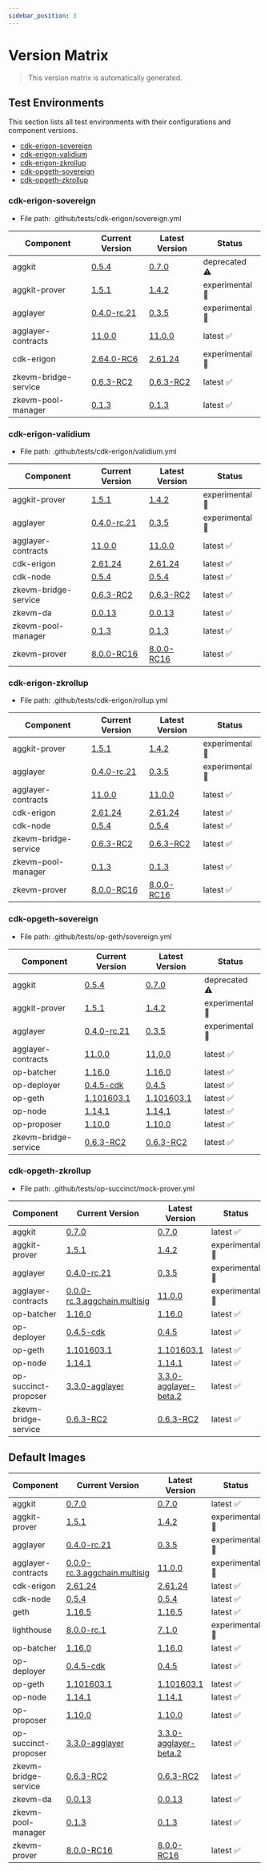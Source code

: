 ```yaml
---
sidebar_position: 3
---
```


# Version Matrix

> This version matrix is automatically generated.

## Test Environments

This section lists all test environments with their configurations and component versions.

- [cdk-erigon-sovereign](#cdk-erigon-sovereign)
- [cdk-erigon-validium](#cdk-erigon-validium)
- [cdk-erigon-zkrollup](#cdk-erigon-zkrollup)
- [cdk-opgeth-sovereign](#cdk-opgeth-sovereign)
- [cdk-opgeth-zkrollup](#cdk-opgeth-zkrollup)

### cdk-erigon-sovereign

- File path: .github/tests/cdk-erigon/sovereign.yml

| Component | Current Version | Latest Version | Status |
|-----------|-----------------|----------------|--------|
| aggkit | [0.5.4](https://github.com/agglayer/aggkit/releases/tag/v0.5.4) | [0.7.0](https://github.com/agglayer/aggkit/releases/tag/v0.7.0) | deprecated ⚠️ |
| aggkit-prover | [1.5.1](https://github.com/agglayer/provers/releases/tag/v1.5.1) | [1.4.2](https://github.com/agglayer/provers/releases/tag/v1.4.2) | experimental 🧪 |
| agglayer | [0.4.0-rc.21](https://github.com/agglayer/agglayer/releases/tag/v0.4.0-rc.21) | [0.3.5](https://github.com/agglayer/agglayer/releases/tag/v0.3.5) | experimental 🧪 |
| agglayer-contracts | [11.0.0](https://github.com/agglayer/agglayer-contracts/releases/tag/v11.0.0) | [11.0.0](https://github.com/agglayer/agglayer-contracts/releases/tag/v11.0.0) | latest ✅ |
| cdk-erigon | [2.64.0-RC6](https://github.com/0xPolygon/cdk-erigon/releases/tag/v2.64.0-RC6) | [2.61.24](https://github.com/0xPolygon/cdk-erigon/releases/tag/v2.61.24) | experimental 🧪 |
| zkevm-bridge-service | [0.6.3-RC2](https://github.com/0xPolygon/zkevm-bridge-service/releases/tag/v0.6.3-RC2) | [0.6.3-RC2](https://github.com/0xPolygon/zkevm-bridge-service/releases/tag/v0.6.3-RC2) | latest ✅ |
| zkevm-pool-manager | [0.1.3](https://github.com/0xPolygon/zkevm-pool-manager/releases/tag/v0.1.3) | [0.1.3](https://github.com/0xPolygon/zkevm-pool-manager/releases/tag/v0.1.3) | latest ✅ |

### cdk-erigon-validium

- File path: .github/tests/cdk-erigon/validium.yml

| Component | Current Version | Latest Version | Status |
|-----------|-----------------|----------------|--------|
| aggkit-prover | [1.5.1](https://github.com/agglayer/provers/releases/tag/v1.5.1) | [1.4.2](https://github.com/agglayer/provers/releases/tag/v1.4.2) | experimental 🧪 |
| agglayer | [0.4.0-rc.21](https://github.com/agglayer/agglayer/releases/tag/v0.4.0-rc.21) | [0.3.5](https://github.com/agglayer/agglayer/releases/tag/v0.3.5) | experimental 🧪 |
| agglayer-contracts | [11.0.0](https://github.com/agglayer/agglayer-contracts/releases/tag/v11.0.0) | [11.0.0](https://github.com/agglayer/agglayer-contracts/releases/tag/v11.0.0) | latest ✅ |
| cdk-erigon | [2.61.24](https://github.com/0xPolygon/cdk-erigon/releases/tag/v2.61.24) | [2.61.24](https://github.com/0xPolygon/cdk-erigon/releases/tag/v2.61.24) | latest ✅ |
| cdk-node | [0.5.4](https://github.com/0xPolygon/cdk/releases/tag/v0.5.4) | [0.5.4](https://github.com/0xPolygon/cdk/releases/tag/v0.5.4) | latest ✅ |
| zkevm-bridge-service | [0.6.3-RC2](https://github.com/0xPolygon/zkevm-bridge-service/releases/tag/v0.6.3-RC2) | [0.6.3-RC2](https://github.com/0xPolygon/zkevm-bridge-service/releases/tag/v0.6.3-RC2) | latest ✅ |
| zkevm-da | [0.0.13](https://github.com/0xPolygon/cdk-data-availability/releases/tag/v0.0.13) | [0.0.13](https://github.com/0xPolygon/cdk-data-availability/releases/tag/v0.0.13) | latest ✅ |
| zkevm-pool-manager | [0.1.3](https://github.com/0xPolygon/zkevm-pool-manager/releases/tag/v0.1.3) | [0.1.3](https://github.com/0xPolygon/zkevm-pool-manager/releases/tag/v0.1.3) | latest ✅ |
| zkevm-prover | [8.0.0-RC16](https://github.com/0xPolygon/zkevm-prover/releases/tag/v8.0.0-RC16) | [8.0.0-RC16](https://github.com/0xPolygon/zkevm-prover/releases/tag/v8.0.0-RC16) | latest ✅ |

### cdk-erigon-zkrollup

- File path: .github/tests/cdk-erigon/rollup.yml

| Component | Current Version | Latest Version | Status |
|-----------|-----------------|----------------|--------|
| aggkit-prover | [1.5.1](https://github.com/agglayer/provers/releases/tag/v1.5.1) | [1.4.2](https://github.com/agglayer/provers/releases/tag/v1.4.2) | experimental 🧪 |
| agglayer | [0.4.0-rc.21](https://github.com/agglayer/agglayer/releases/tag/v0.4.0-rc.21) | [0.3.5](https://github.com/agglayer/agglayer/releases/tag/v0.3.5) | experimental 🧪 |
| agglayer-contracts | [11.0.0](https://github.com/agglayer/agglayer-contracts/releases/tag/v11.0.0) | [11.0.0](https://github.com/agglayer/agglayer-contracts/releases/tag/v11.0.0) | latest ✅ |
| cdk-erigon | [2.61.24](https://github.com/0xPolygon/cdk-erigon/releases/tag/v2.61.24) | [2.61.24](https://github.com/0xPolygon/cdk-erigon/releases/tag/v2.61.24) | latest ✅ |
| cdk-node | [0.5.4](https://github.com/0xPolygon/cdk/releases/tag/v0.5.4) | [0.5.4](https://github.com/0xPolygon/cdk/releases/tag/v0.5.4) | latest ✅ |
| zkevm-bridge-service | [0.6.3-RC2](https://github.com/0xPolygon/zkevm-bridge-service/releases/tag/v0.6.3-RC2) | [0.6.3-RC2](https://github.com/0xPolygon/zkevm-bridge-service/releases/tag/v0.6.3-RC2) | latest ✅ |
| zkevm-pool-manager | [0.1.3](https://github.com/0xPolygon/zkevm-pool-manager/releases/tag/v0.1.3) | [0.1.3](https://github.com/0xPolygon/zkevm-pool-manager/releases/tag/v0.1.3) | latest ✅ |
| zkevm-prover | [8.0.0-RC16](https://github.com/0xPolygon/zkevm-prover/releases/tag/v8.0.0-RC16) | [8.0.0-RC16](https://github.com/0xPolygon/zkevm-prover/releases/tag/v8.0.0-RC16) | latest ✅ |

### cdk-opgeth-sovereign

- File path: .github/tests/op-geth/sovereign.yml

| Component | Current Version | Latest Version | Status |
|-----------|-----------------|----------------|--------|
| aggkit | [0.5.4](https://github.com/agglayer/aggkit/releases/tag/v0.5.4) | [0.7.0](https://github.com/agglayer/aggkit/releases/tag/v0.7.0) | deprecated ⚠️ |
| aggkit-prover | [1.5.1](https://github.com/agglayer/provers/releases/tag/v1.5.1) | [1.4.2](https://github.com/agglayer/provers/releases/tag/v1.4.2) | experimental 🧪 |
| agglayer | [0.4.0-rc.21](https://github.com/agglayer/agglayer/releases/tag/v0.4.0-rc.21) | [0.3.5](https://github.com/agglayer/agglayer/releases/tag/v0.3.5) | experimental 🧪 |
| agglayer-contracts | [11.0.0](https://github.com/agglayer/agglayer-contracts/releases/tag/v11.0.0) | [11.0.0](https://github.com/agglayer/agglayer-contracts/releases/tag/v11.0.0) | latest ✅ |
| op-batcher | [1.16.0](https://github.com/ethereum-optimism/optimism/releases/tag/op-batcher/v1.16.0) | [1.16.0](https://github.com/ethereum-optimism/optimism/releases/tag/op-batcher/v1.16.0) | latest ✅ |
| op-deployer | [0.4.5-cdk](https://github.com/ethereum-optimism/optimism/releases/tag/op-deployer/v0.4.5-cdk) | [0.4.5](https://github.com/ethereum-optimism/optimism/releases/tag/op-deployer/v0.4.5) | latest ✅ |
| op-geth | [1.101603.1](https://github.com/ethereum-optimism/op-geth/releases/tag/v1.101603.1) | [1.101603.1](https://github.com/ethereum-optimism/op-geth/releases/tag/v1.101603.1) | latest ✅ |
| op-node | [1.14.1](https://github.com/ethereum-optimism/optimism/releases/tag/op-node/v1.14.1) | [1.14.1](https://github.com/ethereum-optimism/optimism/releases/tag/op-node/v1.14.1) | latest ✅ |
| op-proposer | [1.10.0](https://github.com/ethereum-optimism/optimism/releases/tag/op-proposer/v1.10.0) | [1.10.0](https://github.com/ethereum-optimism/optimism/releases/tag/op-proposer/v1.10.0) | latest ✅ |
| zkevm-bridge-service | [0.6.3-RC2](https://github.com/0xPolygon/zkevm-bridge-service/releases/tag/v0.6.3-RC2) | [0.6.3-RC2](https://github.com/0xPolygon/zkevm-bridge-service/releases/tag/v0.6.3-RC2) | latest ✅ |

### cdk-opgeth-zkrollup

- File path: .github/tests/op-succinct/mock-prover.yml

| Component | Current Version | Latest Version | Status |
|-----------|-----------------|----------------|--------|
| aggkit | [0.7.0](https://github.com/agglayer/aggkit/releases/tag/v0.7.0) | [0.7.0](https://github.com/agglayer/aggkit/releases/tag/v0.7.0) | latest ✅ |
| aggkit-prover | [1.5.1](https://github.com/agglayer/provers/releases/tag/v1.5.1) | [1.4.2](https://github.com/agglayer/provers/releases/tag/v1.4.2) | experimental 🧪 |
| agglayer | [0.4.0-rc.21](https://github.com/agglayer/agglayer/releases/tag/v0.4.0-rc.21) | [0.3.5](https://github.com/agglayer/agglayer/releases/tag/v0.3.5) | experimental 🧪 |
| agglayer-contracts | [0.0.0-rc.3.aggchain.multisig](https://github.com/agglayer/agglayer-contracts/releases/tag/v0.0.0-rc.3.aggchain.multisig) | [11.0.0](https://github.com/agglayer/agglayer-contracts/releases/tag/v11.0.0) | experimental 🧪 |
| op-batcher | [1.16.0](https://github.com/ethereum-optimism/optimism/releases/tag/op-batcher/v1.16.0) | [1.16.0](https://github.com/ethereum-optimism/optimism/releases/tag/op-batcher/v1.16.0) | latest ✅ |
| op-deployer | [0.4.5-cdk](https://github.com/ethereum-optimism/optimism/releases/tag/op-deployer/v0.4.5-cdk) | [0.4.5](https://github.com/ethereum-optimism/optimism/releases/tag/op-deployer/v0.4.5) | latest ✅ |
| op-geth | [1.101603.1](https://github.com/ethereum-optimism/op-geth/releases/tag/v1.101603.1) | [1.101603.1](https://github.com/ethereum-optimism/op-geth/releases/tag/v1.101603.1) | latest ✅ |
| op-node | [1.14.1](https://github.com/ethereum-optimism/optimism/releases/tag/op-node/v1.14.1) | [1.14.1](https://github.com/ethereum-optimism/optimism/releases/tag/op-node/v1.14.1) | latest ✅ |
| op-succinct-proposer | [3.3.0-agglayer](https://github.com/agglayer/op-succinct/releases/tag/v3.3.0-agglayer) | [3.3.0-agglayer-beta.2](https://github.com/agglayer/op-succinct/releases/tag/v3.3.0-agglayer-beta.2) | latest ✅ |
| zkevm-bridge-service | [0.6.3-RC2](https://github.com/0xPolygon/zkevm-bridge-service/releases/tag/v0.6.3-RC2) | [0.6.3-RC2](https://github.com/0xPolygon/zkevm-bridge-service/releases/tag/v0.6.3-RC2) | latest ✅ |

## Default Images

| Component | Current Version | Latest Version | Status |
|-----------|-----------------|----------------|--------|
| aggkit | [0.7.0](https://github.com/agglayer/aggkit/releases/tag/v0.7.0) | [0.7.0](https://github.com/agglayer/aggkit/releases/tag/v0.7.0) | latest ✅ |
| aggkit-prover | [1.5.1](https://github.com/agglayer/provers/releases/tag/v1.5.1) | [1.4.2](https://github.com/agglayer/provers/releases/tag/v1.4.2) | experimental 🧪 |
| agglayer | [0.4.0-rc.21](https://github.com/agglayer/agglayer/releases/tag/v0.4.0-rc.21) | [0.3.5](https://github.com/agglayer/agglayer/releases/tag/v0.3.5) | experimental 🧪 |
| agglayer-contracts | [0.0.0-rc.3.aggchain.multisig](https://github.com/agglayer/agglayer-contracts/releases/tag/v0.0.0-rc.3.aggchain.multisig) | [11.0.0](https://github.com/agglayer/agglayer-contracts/releases/tag/v11.0.0) | experimental 🧪 |
| cdk-erigon | [2.61.24](https://github.com/0xPolygon/cdk-erigon/releases/tag/v2.61.24) | [2.61.24](https://github.com/0xPolygon/cdk-erigon/releases/tag/v2.61.24) | latest ✅ |
| cdk-node | [0.5.4](https://github.com/0xPolygon/cdk/releases/tag/v0.5.4) | [0.5.4](https://github.com/0xPolygon/cdk/releases/tag/v0.5.4) | latest ✅ |
| geth | [1.16.5](https://github.com/ethereum/go-ethereum/releases/tag/v1.16.5) | [1.16.5](https://github.com/ethereum/go-ethereum/releases/tag/v1.16.5) | latest ✅ |
| lighthouse | [8.0.0-rc.1](https://github.com/sigp/lighthouse/releases/tag/v8.0.0-rc.1) | [7.1.0](https://github.com/sigp/lighthouse/releases/tag/v7.1.0) | experimental 🧪 |
| op-batcher | [1.16.0](https://github.com/ethereum-optimism/optimism/releases/tag/op-batcher/v1.16.0) | [1.16.0](https://github.com/ethereum-optimism/optimism/releases/tag/op-batcher/v1.16.0) | latest ✅ |
| op-deployer | [0.4.5-cdk](https://github.com/ethereum-optimism/optimism/releases/tag/op-deployer/v0.4.5-cdk) | [0.4.5](https://github.com/ethereum-optimism/optimism/releases/tag/op-deployer/v0.4.5) | latest ✅ |
| op-geth | [1.101603.1](https://github.com/ethereum-optimism/op-geth/releases/tag/v1.101603.1) | [1.101603.1](https://github.com/ethereum-optimism/op-geth/releases/tag/v1.101603.1) | latest ✅ |
| op-node | [1.14.1](https://github.com/ethereum-optimism/optimism/releases/tag/op-node/v1.14.1) | [1.14.1](https://github.com/ethereum-optimism/optimism/releases/tag/op-node/v1.14.1) | latest ✅ |
| op-proposer | [1.10.0](https://github.com/ethereum-optimism/optimism/releases/tag/op-proposer/v1.10.0) | [1.10.0](https://github.com/ethereum-optimism/optimism/releases/tag/op-proposer/v1.10.0) | latest ✅ |
| op-succinct-proposer | [3.3.0-agglayer](https://github.com/agglayer/op-succinct/releases/tag/v3.3.0-agglayer) | [3.3.0-agglayer-beta.2](https://github.com/agglayer/op-succinct/releases/tag/v3.3.0-agglayer-beta.2) | latest ✅ |
| zkevm-bridge-service | [0.6.3-RC2](https://github.com/0xPolygon/zkevm-bridge-service/releases/tag/v0.6.3-RC2) | [0.6.3-RC2](https://github.com/0xPolygon/zkevm-bridge-service/releases/tag/v0.6.3-RC2) | latest ✅ |
| zkevm-da | [0.0.13](https://github.com/0xPolygon/cdk-data-availability/releases/tag/v0.0.13) | [0.0.13](https://github.com/0xPolygon/cdk-data-availability/releases/tag/v0.0.13) | latest ✅ |
| zkevm-pool-manager | [0.1.3](https://github.com/0xPolygon/zkevm-pool-manager/releases/tag/v0.1.3) | [0.1.3](https://github.com/0xPolygon/zkevm-pool-manager/releases/tag/v0.1.3) | latest ✅ |
| zkevm-prover | [8.0.0-RC16](https://github.com/0xPolygon/zkevm-prover/releases/tag/v8.0.0-RC16) | [8.0.0-RC16](https://github.com/0xPolygon/zkevm-prover/releases/tag/v8.0.0-RC16) | latest ✅ |
